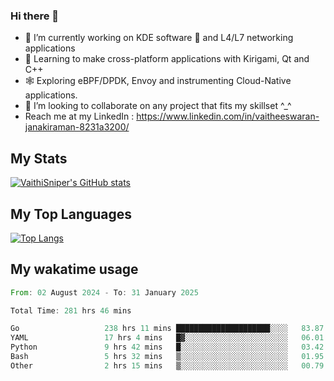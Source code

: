### Hi there 👋

- 🔭 I’m currently working on KDE software 💓 and L4/L7 networking applications 
- 📖 Learning to make cross-platform applications with Kirigami, Qt and C++
- 🕸️ Exploring eBPF/DPDK, Envoy and instrumenting Cloud-Native applications. 
- 👯 I’m looking to collaborate on any project that fits my skillset ^_^
- Reach me at my LinkedIn : https://www.linkedin.com/in/vaitheeswaran-janakiraman-8231a3200/

## My Stats
[![VaithiSniper's GitHub stats](https://github-readme-stats.vercel.app/api?username=VaithiSniper&hide=stars&theme=radical)](https://github.com/anuraghazra/github-readme-stats)

## My Top Languages

[![Top Langs](https://github-readme-stats.vercel.app/api/top-langs/?username=VaithiSniper&layout=compact)](https://github.com/anuraghazra/github-readme-stats)

## My wakatime usage

<!--START_SECTION:waka-->

```rust
From: 02 August 2024 - To: 31 January 2025

Total Time: 281 hrs 46 mins

Go                   238 hrs 11 mins █████████████████████░░░░   83.87 %
YAML                 17 hrs 4 mins   █▓░░░░░░░░░░░░░░░░░░░░░░░   06.01 %
Python               9 hrs 42 mins   █░░░░░░░░░░░░░░░░░░░░░░░░   03.42 %
Bash                 5 hrs 32 mins   ▒░░░░░░░░░░░░░░░░░░░░░░░░   01.95 %
Other                2 hrs 15 mins   ▒░░░░░░░░░░░░░░░░░░░░░░░░   00.79 %
```

<!--END_SECTION:waka-->
